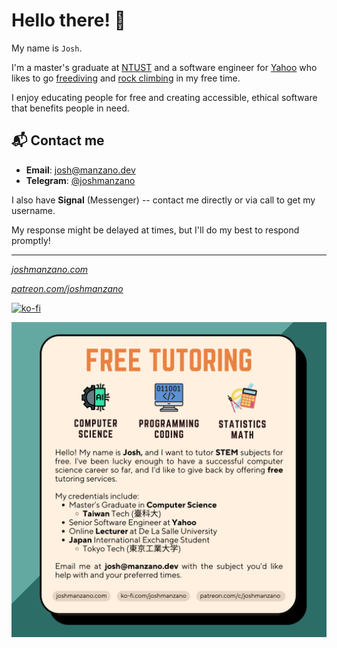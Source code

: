 # Hello there! 👋

My name is `Josh`. 

I'm a master's graduate at [NTUST](https://en.wikipedia.org/wiki/National_Taiwan_University_of_Science_and_Technology) and a software engineer for [Yahoo](https://www.linkedin.com/company/yahoo/mycompany/) who likes to go [freediving](https://en.wikipedia.org/wiki/Freediving) and [rock climbing](https://en.wikipedia.org/wiki/Lead_climbing) in my free time. 

I enjoy educating people for free and creating accessible, ethical software that benefits people in need.

## 📬 Contact me

- **Email**: [josh@manzano.dev](mailto:josh@manzano.dev)
- **Telegram**: [@joshmanzano](https://t.me/joshmanzano)

I also have **Signal** (Messenger) -- contact me directly or via call to get my username.

My response might be delayed at times, but I'll do my best to respond promptly!

---

[*joshmanzano.com*](https://joshmanzano.com)

[*patreon.com/joshmanzano*](https://patreon.com/JoshManzano?utm_medium=unknown&utm_source=join_link&utm_campaign=creatorshare_creator&utm_content=copyLink)

[![ko-fi](https://ko-fi.com/img/githubbutton_sm.svg)](https://ko-fi.com/N4N7JMYB8)

[![free-tutoring](https://raw.githubusercontent.com/joshmanzano/joshmanzano/7dd618a62f6ac868ef25a33a60df44a36b59541f/Tutoring%20Poster.png)](https://joshmanzano.com)
